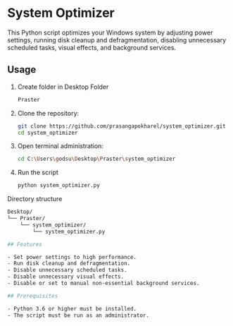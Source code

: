 # System Optimizer

This Python script optimizes your Windows system by adjusting power settings, running disk cleanup and defragmentation, disabling unnecessary scheduled tasks, visual effects, and background services.

## Usage
1. Create folder in Desktop Folder
   ```bash
   Praster
   
2. Clone the repository:
   ```bash
   git clone https://github.com/prasangapokharel/system_optimizer.git
   cd system_optimizer

3. Open terminal administration:
    ```bash
   cd C:\Users\godsu\Desktop\Praster\system_optimizer

4. Run the script
    ```bash
   python system_optimizer.py

Directory structure
```bash
Desktop/
└── Praster/
    └── system_optimizer/
        └── system_optimizer.py

## Features

- Set power settings to high performance.
- Run disk cleanup and defragmentation.
- Disable unnecessary scheduled tasks.
- Disable unnecessary visual effects.
- Disable or set to manual non-essential background services.

## Prerequisites

- Python 3.6 or higher must be installed.
- The script must be run as an administrator.





